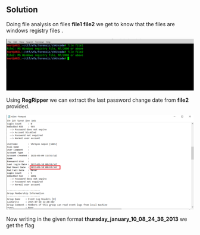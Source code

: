 ## Solution


Doing file analysis on files **file1** **file2** we get to know that the files are windows registry files .

![](images/file.png) 


Using **RegRipper** we can extract the last password change date from **file2** provided.


![](images/date.png) 



Now writing in the given format **thursday_january_10_08_24_36_2013** we get the flag